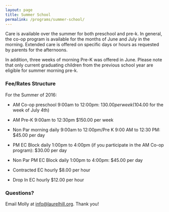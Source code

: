 ```yaml
---
layout: page
title: Summer School
permalink: /programs/summer-school/
---
```


Care is available over the summer for both preschool and pre-k. In general, the co-op program is available for the months of June and July in the morning. Extended care is offered on specific days or hours as requested by parents for the afternoons. 

In addition, three weeks of morning Pre-K was offered in June. Please note that only current graduating children from the previous school year are eligible for summer morning pre-k.


### Fee/Rates Structure

For the Summer of 2016:

* AM Co-op preschool 9:00am to 12:00pm:  $130.00 per week ($104.00 for the week of July 4th)
* AM Pre-K 9:00am to 12:30pm $150.00 per week

* Non Par morning daily 9:00am to 12:00pm/Pre K 9:00 AM to 12:30 PM: $45.00 per day
* PM EC Block daily 1:00pm to 4:00pm (if you participate in the AM Co-op program): $30.00 per day
* Non Par PM EC Block daily 1:00pm to 4:00pm: $45.00 per day

* Contracted EC hourly $8.00 per hour
* Drop In EC hourly $12.00 per hour

### Questions?

Email Molly at info@laurelhill.org. Thank you!